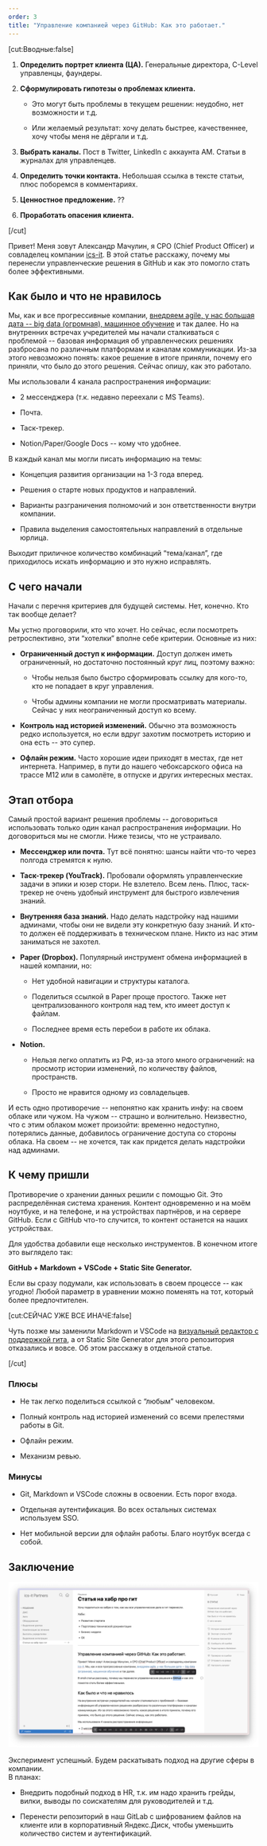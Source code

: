 ```yaml
---
order: 3
title: "Управление компанией через GitHub: Как это работает."
---
```


[cut:Вводные:false]

1. **Определить портрет клиента (ЦА).** Генеральные директора, C-Level управленцы, фаундеры.

2. **Сформулировать гипотезы о проблемах клиента.**

   -  Это могут быть проблемы в текущем решении: неудобно, нет возможности и т.д.

   -  Или желаемый результат: хочу делать быстрее, качественнее, хочу чтобы меня не дёргали и т.д.

3. **Выбрать каналы.** Пост в Twitter, LinkedIn с аккаунта АМ. Статьи в журналах для управленцев.

4. **Определить точки контакта.** Небольшая ссылка в тексте статьи, плюс поборемся в комментариях.

5. **Ценностное предложение.** ??

6. **Проработать опасения клиента.**

[/cut]

Привет! Меня зовут Александр Мачулин, я CPO (Chief Product Officer) и совладелец компании [ics-it](https://ics-it.ru/). В этой статье расскажу, почему мы перенесли управленческие решения в GitHub и как это помогло стать более эффективными.

## Как было и что не нравилось

Мы, как и все прогрессивные компании, [внедряем agile, у нас большая дата -- big data (огромная), машинное обучение](https://youtu.be/a-hoA97VcoU?si=RZgryZTitRRkMHKL&t=600) и так далее. Но на внутренних встречах учредителей мы начали сталкиваться с проблемой -- базовая информация об управленческих решениях разбросана по различным платформам и каналам коммуникации. Из-за этого невозможно понять: какое решение в итоге приняли, почему его приняли, что было до этого решения. Сейчас опишу, как это работало.

Мы использовали 4 канала распространения информации:

-  2 мессенджера (т.к. недавно переехали с MS Teams).

-  Почта.

-  Таск-трекер.

-  Notion/Paper/Google Docs -- кому что удобнее.

В каждый канал мы могли писать информацию на темы:

-  Концепция развития организации на 1-3 года вперед.

-  Решения о старте новых продуктов и направлений.

-  Варианты разграничения полномочий и зон ответственности внутри компании.

-  Правила выделения самостоятельных направлений в отдельные юрлица.

Выходит приличное количество комбинаций “тема/канал”, где приходилось искать информацию и это нужно исправлять.

## С чего начали

Начали с перечня критериев для будущей системы. Нет, конечно. Кто так вообще делает?

Мы устно проговорили, кто что хочет. Но сейчас, если посмотреть ретроспективно, эти “хотелки” вполне себе критерии. Основные из них:

-  **Ограниченный доступ к информации.** Доступ должен иметь ограниченный, но достаточно постоянный круг лиц, поэтому важно:

   -  Чтобы нельзя было быстро сформировать ссылку для кого-то, кто не попадает в круг управления.

   -  Чтобы админы компании не могли просматривать материалы. Сейчас у них неограниченный доступ ко всему.

-  **Контроль над историей изменений.** Обычно эта возможность редко используется, но если вдруг захотим посмотреть историю и она есть -- это супер.

-  **Офлайн режим.** Часто хорошие идеи приходят в местах, где нет интернета. Например, в пути до нашего чебоксарского офиса на трассе М12 или в самолёте, в отпуске и других интересных местах.

## Этап отбора

Самый простой вариант решения проблемы -- договориться использовать только один канал распространения информации. Но договориться мы не смогли. Ниже тезисы, что не устраивало.

-  **Мессенджер или почта.** Тут всё понятно: шансы найти что-то через полгода стремятся к нулю.

-  **Таск-трекер (YouTrack).** Пробовали оформлять управленческие задачи в эпики и юзер стори. Не взлетело. Всем лень. Плюс, таск-трекер не очень удобный инструмент для быстрого извлечения знаний.

-  **Внутренняя база знаний.** Надо делать надстройку над нашими админами, чтобы они не видели эту конкретную базу знаний. И кто-то должен её поддерживать в техническом плане. Никто из нас этим заниматься не захотел.

-  **Paper (Dropbox).** Популярный инструмент обмена информацией в нашей компании, но:

   -  Нет удобной навигации и структуры каталога.

   -  Поделиться ссылкой в Paper проще простого. Также нет централизованного контроля над тем, кто имеет доступ к файлам.

   -  Последнее время есть перебои в работе их облака.

-  **Notion.**

   -  Нельзя легко оплатить из РФ, из-за этого много ограничений: на просмотр истории изменений, по количеству файлов, пространств.

   -  Просто не нравится одному из совладельцев.

И есть одно противоречие -- непонятно как хранить инфу: на своем облаке или чужом. На чужом -- страшно и волнительно. Неизвестно, что с этим облаком может произойти: временно недоступно, потерялись данные, добавилось ограничение доступа со стороны облака. На своем -- не хочется, так как придется делать надстройки над админами.

## К чему пришли

Противоречие о хранении данных решили с помощью Git. Это распределённая система хранения. Контент одновременно и на моём ноутбуке, и на телефоне, и на устройствах партнёров, и на сервере GitHub. Если с GitHub что-то случится, то контент останется на наших устройствах.

Для удобства добавили еще несколько инструментов. В конечном итоге это выглядело так:

**GitHub + Markdown + VSCode + Static Site Generator.**

Если вы сразу подумали, как использовать в своем процессе -- как угодно! Любой параметр в уравнении можно поменять на тот, который более предпочтителен.

[cut:СЕЙЧАС УЖЕ ВСЕ ИНАЧЕ:false]

Чуть позже мы заменили Markdown и VSCode на [визуальный редактор с поддержкой гита](http://gram.ax), а от Static Site Generator для этого репозитория отказались и вовсе. Об этом расскажу в отдельной статье.

[/cut]

### Плюсы

-  Не так легко поделиться ссылкой с “любым” человеком.

-  Полный контроль над историей изменений со всеми прелестями работы в Git.

-  Офлайн режим.

-  Механизм ревью.

### Минусы

-  Git, Markdown и VSCode сложны в освоении. Есть порог входа.

-  Отдельная аутентификация. Во всех остальных системах используем SSO.

-  Нет мобильной версии для офлайн работы. Благо ноутбук всегда с собой.

## Заключение

![](./git-for-management_0.png)

Эксперимент успешный. Будем раскатывать подход на другие сферы в компании.\
В планах:

-  Внедрить подобный подход в HR, т.к. им надо хранить грейды, вилки, выводы по соискателям для руководителей и т.д.

-  Перенести репозиторий в наш GitLab с шифрованием файлов на клиенте или в корпоративный Яндекс.Диск, чтобы уменьшить количество систем и аутентификаций.